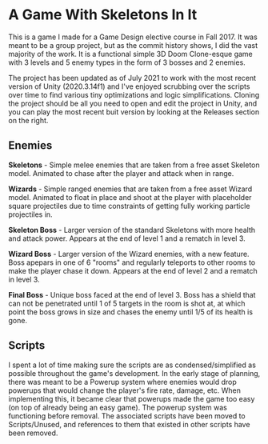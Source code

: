 # A Game With Skeletons In It
This is a game I made for a Game Design elective course in Fall 2017. It was meant to be a group project, but as the commit history shows, I did the vast majority of the work.
It is a functional simple 3D Doom Clone-esque game with 3 levels and 5 enemy types in the form of 3 bosses and 2 enemies.

The project has been updated as of July 2021 to work with the most recent version of Unity (2020.3.14f1) and I've enjoyed scrubbing over the scripts over time to find various tiny optimizations and logic simplifications.
Cloning the project should be all you need to open and edit the project in Unity, and you can play the most recent buit version by looking at the Releases section on the right.

## Enemies
**Skeletons** - Simple melee enemies that are taken from a free asset Skeleton model. Animated to chase after the player and attack when in range.

**Wizards** - Simple ranged enemies that are taken from a free asset Wizard model. Animated to float in place and shoot at the player with placeholder square projectiles due to time constraints of getting fully working particle projectiles in.

**Skeleton Boss** - Larger version of the standard Skeletons with more health and attack power. Appears at the end of level 1 and a rematch in level 3.
 
**Wizard Boss** - Larger version of the Wizard enemies, with a new feature. Boss apepars in one of 6 "rooms" and regularly teleports to other rooms to make the player chase it down. Appears at the end of level 2 and a rematch in level 3.
 
**Final Boss** - Unique boss faced at the end of level 3. Boss has a shield that can not be penetrated until 1 of 5 targets in the room is shot at, at which point the boss grows in size and chases the enemy until 1/5 of its health is gone.
 
## Scripts
I spent a lot of time making sure the scripts are as condensed/simplified as possible throughout the game's development. 
In the early stage of planning, there was meant to be a Powerup system where enemies would drop powerups that would change the player's fire rate, damage, etc. When implementing this, it became clear that powerups made the game too easy (on top of already being an easy game). The powerup system was functioning before removal. The associated scripts have been moved to Scripts/Unused, and references to them that existed in other scripts have been removed.
